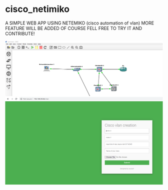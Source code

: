 # cisco_netimiko
A SIMPLE WEB APP USING NETEMIKO (cisco automation of vlan) MORE FEATURE WILL BE ADDED OF COURSE FELL FREE TO TRY IT AND CONTRIBUTE!




![ScreenShot](network_shema.PNG)
![ScreenShot](web_interface.PNG)
